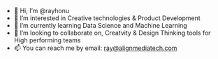 - 👋 Hi, I’m @rayhonu
- 👀 I’m interested in Creative technologies & Product Development 
- 🌱 I’m currently learning Data Science and Machine Learning
- 💞️ I’m looking to collaborate on, Creatvity & Design Thinking tools for High performing teams 
- 📫 You can reach me by email: ray@alignmediatech.com

<!---
rayhonu/rayhonu is a ✨ special ✨ repository because its `README.md` (this file) appears on your GitHub profile.
You can click the Preview link to take a look at your changes.
--->
